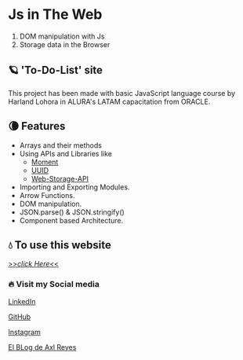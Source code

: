 # Js in The Web

1) DOM manipulation with Js
2) Storage data in the Browser

## 🪐 'To-Do-List' site

This project has been made with basic JavaScript language course by Harland Lohora in ALURA's LATAM capacitation from ORACLE.

##  🌘 Features

- Arrays and their methods
- Using APIs and Libraries like
    - [Moment](https://momentjs.com/)
    - [UUID](https://cdnjs.com/libraries/uuid)
    - [Web-Storage-API](https://developer.mozilla.org/en-US/docs/Web/API/Web_Storage_API)
- Importing and Exporting Modules.
- Arrow Functions.
- DOM manipulation.
- JSON.parse() & JSON.stringify()
- Component based Architecture.

##  💧 To use this website

[>>*click Here*<<](https://axlgoze.github.io/To_Do_List/)


###  🔥 Visit my Social media

[LinkedIn](https://www.linkedin.com/in/axl-reyes-b6914b219/)

[GitHub](https://github.com/axlgoze/)

[Instagram](https://www.instagram.com/axlze/)

[El BLog de Axl Reyes](https://axlgoze.github.io/my_launchx_blog/)